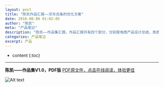 ```yaml
---
layout: post
title: "陈凯作品汇报——京东白条的优化方案"
date: 2016-06-06 01:02:05
author: "陈凯"
meta: "产品笔记"
description: "陈凯——作品集汇报，作品汇报共有四个部分，分别是电商产品设计总结，旅游产品设计总结，共享经济产品探索，实习产品产出。目前所有的作品正在认真总结，第一部分，已经完成；后面的三部分汇报，正在加紧制作。"
categories: 产品笔记
excerpt: 产品
---
```


* content
{:toc}

----

**陈凯——作品集V1.0，PDF版**  [PDF原文件，点击在线阅读，体验更佳](http://littlewhitechen.github.io/project/baidu/jd-youhua.pdf)

![Alt text](http://littlewhitechen.github.io/project/product/jd-youhua.jpg)